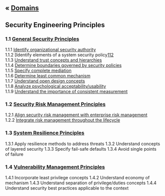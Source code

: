 &laquo; [Domains](../index.md)
---
## Security Engineering Principles

### 1.1 [General Security Principles](task-1.1.md)
1.1.1  [Identify organizational security authority][111]  
1.1.2  [Identify elements of a system security policy[112]  
1.1.3 [Understand trust concepts and hierarchies][113]  
1.1.4 [Determine boundaries governed by security policies][114]  
1.1.5 [Specify complete mediation][115]  
1.1.6 [Determine least common mechanism][116]  
1.1.7 [Understand open design concepts][117]  
1.1.8 [Analyze psychological acceptability/usability][118]  
1.1.9 [Understand the importance of consistent measurement][119]  

### 1.2 [Security Risk Management Principles](task-1.2.md)
1.2.1  [Align security risk management with enterprise risk management][121]  
1.2.2  [Integrate risk management throughout the lifecycle][122]

### 1.3 [System Resilience Principles](task-1.3.md)
1.3.1  Apply resilience methods to address threats
1.3.2  Understand concepts of layered security
1.3.3  Specify fail-safe defaults
1.3.4  Avoid single points of failure

### 1.4 [Vulnerability Management Principles](task-1.4.md)
1.4.1  Incorporate least privilege concepts
1.4.2  Understand economy of mechanism
1.4.3  Understand separation of privilege/duties concepts
1.4.4  Understand security best practices applicable to the context

[111]: task-1.1.md#111-identify-organizational-security-authority
[112]: task-1.1.md#112
[113]: task-1.1.md#113
[114]: task-1.1.md#114
[115]: task-1.1.md#115
[116]: task-1.1.md#116
[117]: task-1.1.md#117
[118]: task-1.1.md#118
[119]: task-1.1.md#119
[121]: task-1.2.md#121-align-security-risk-management-with-enterprise-risk-management
[122]: task-1.2.md#122-integrate-risk-management-throughout-the-lifecycle

<!--stackedit_data:
eyJoaXN0b3J5IjpbMTI2NzY1NTIzNiwzNzYyODUyODcsODUyNz
Q5NjE4LDEwMjAxNTczMDUsLTE4MDQ4ODg2MTksMjMzNTY5MjAs
LTE4MTY1MTgyMjQsMTU2MjgzMzA0OSwtMTY3MjAxODEwOCwxMT
c4MDA0NzU0LC0xODE2NTE4MjI0LC05Njg5MDI0ODIsMTUyNzQ0
NTM5MywxNTI3NDQ1MzkzLDE3NjI0NDkxMTFdfQ==
-->